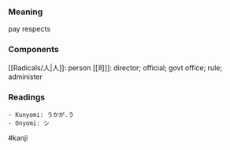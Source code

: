 ### Meaning

pay respects

### Components

[[Radicals/人|人]]: person [[司]]: director; official; govt office; rule; administer

### Readings

```
- Kunyomi: うかが.う
- Onyomi: シ
```

#kanji